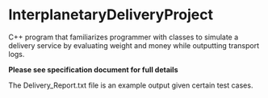 # InterplanetaryDeliveryProject
C++ program that familiarizes programmer with classes to simulate a delivery service by evaluating weight and money while outputting transport logs.

**Please see specification document for full details**

The Delivery_Report.txt file is an example output given certain test cases.
